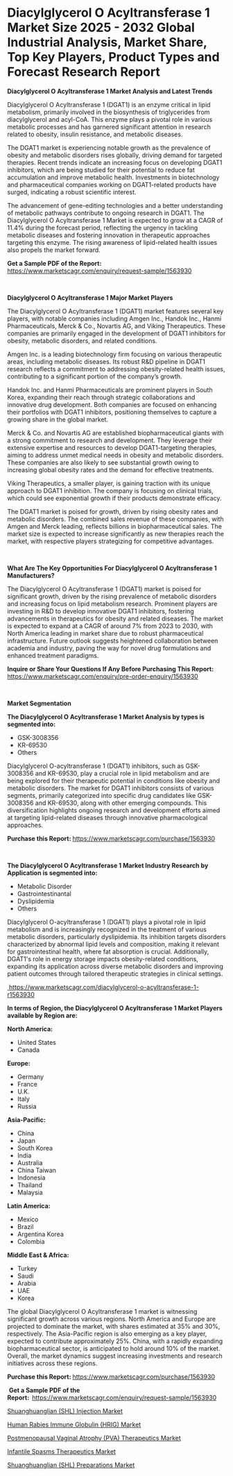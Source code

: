 <p><h1>Diacylglycerol O Acyltransferase 1 Market Size 2025 - 2032 Global Industrial Analysis, Market Share, Top Key Players, Product Types and Forecast Research Report</h1></p><p><strong>Diacylglycerol O Acyltransferase 1 Market Analysis and Latest Trends</strong></p>
<p><p>Diacylglycerol O Acyltransferase 1 (DGAT1) is an enzyme critical in lipid metabolism, primarily involved in the biosynthesis of triglycerides from diacylglycerol and acyl-CoA. This enzyme plays a pivotal role in various metabolic processes and has garnered significant attention in research related to obesity, insulin resistance, and metabolic diseases. </p><p>The DGAT1 market is experiencing notable growth as the prevalence of obesity and metabolic disorders rises globally, driving demand for targeted therapies. Recent trends indicate an increasing focus on developing DGAT1 inhibitors, which are being studied for their potential to reduce fat accumulation and improve metabolic health. Investments in biotechnology and pharmaceutical companies working on DGAT1-related products have surged, indicating a robust scientific interest. </p><p>The advancement of gene-editing technologies and a better understanding of metabolic pathways contribute to ongoing research in DGAT1. The Diacylglycerol O Acyltransferase 1 Market is expected to grow at a CAGR of 11.4% during the forecast period, reflecting the urgency in tackling metabolic diseases and fostering innovation in therapeutic approaches targeting this enzyme. The rising awareness of lipid-related health issues also propels the market forward.</p></p>
<p><strong>Get a Sample PDF of the Report:&nbsp;</strong> <a href="https://www.marketscagr.com/enquiry/request-sample/1563930?utm_campaign=2116&utm_medium=2&utm_source=Github&utm_content=ia&utm_term=09032025&utm_id=diacylglycerol-o-acyltransferase-1">https://www.marketscagr.com/enquiry/request-sample/1563930</a></p>
<p>&nbsp;</p>
<p><strong>Diacylglycerol O Acyltransferase 1 Major Market Players</strong></p>
<p><p>The Diacylglycerol O Acyltransferase 1 (DGAT1) market features several key players, with notable companies including Amgen Inc., Handok Inc., Hanmi Pharmaceuticals, Merck & Co., Novartis AG, and Viking Therapeutics. These companies are primarily engaged in the development of DGAT1 inhibitors for obesity, metabolic disorders, and related conditions.</p><p>Amgen Inc. is a leading biotechnology firm focusing on various therapeutic areas, including metabolic diseases. Its robust R&D pipeline in DGAT1 research reflects a commitment to addressing obesity-related health issues, contributing to a significant portion of the company’s growth.</p><p>Handok Inc. and Hanmi Pharmaceuticals are prominent players in South Korea, expanding their reach through strategic collaborations and innovative drug development. Both companies are focused on enhancing their portfolios with DGAT1 inhibitors, positioning themselves to capture a growing share in the global market.</p><p>Merck & Co. and Novartis AG are established biopharmaceutical giants with a strong commitment to research and development. They leverage their extensive expertise and resources to develop DGAT1-targeting therapies, aiming to address unmet medical needs in obesity and metabolic disorders. These companies are also likely to see substantial growth owing to increasing global obesity rates and the demand for effective treatments.</p><p>Viking Therapeutics, a smaller player, is gaining traction with its unique approach to DGAT1 inhibition. The company is focusing on clinical trials, which could see exponential growth if their products demonstrate efficacy.</p><p>The DGAT1 market is poised for growth, driven by rising obesity rates and metabolic disorders. The combined sales revenue of these companies, with Amgen and Merck leading, reflects billions in biopharmaceutical sales. The market size is expected to increase significantly as new therapies reach the market, with respective players strategizing for competitive advantages.</p></p>
<p>&nbsp;</p>
<p><strong>What Are The Key Opportunities For Diacylglycerol O Acyltransferase 1 Manufacturers?</strong></p>
<p><p>The Diacylglycerol O Acyltransferase 1 (DGAT1) market is poised for significant growth, driven by the rising prevalence of metabolic disorders and increasing focus on lipid metabolism research. Prominent players are investing in R&D to develop innovative DGAT1 inhibitors, fostering advancements in therapeutics for obesity and related diseases. The market is expected to expand at a CAGR of around 7% from 2023 to 2030, with North America leading in market share due to robust pharmaceutical infrastructure. Future outlook suggests heightened collaboration between academia and industry, paving the way for novel drug formulations and enhanced treatment paradigms.</p></p>
<p><strong>Inquire or Share Your Questions If Any Before Purchasing This Report:</strong> <a href="https://www.marketscagr.com/enquiry/pre-order-enquiry/1563930?utm_campaign=2116&utm_medium=2&utm_source=Github&utm_content=ia&utm_term=09032025&utm_id=diacylglycerol-o-acyltransferase-1">https://www.marketscagr.com/enquiry/pre-order-enquiry/1563930</a></p>
<p>&nbsp;</p>
<p><strong>Market Segmentation</strong></p>
<p><strong>The Diacylglycerol O Acyltransferase 1 Market Analysis by types is segmented into:</strong></p>
<p><ul><li>GSK-3008356</li><li>KR-69530</li><li>Others</li></ul></p>
<p><p>Diacylglycerol O-acyltransferase 1 (DGAT1) inhibitors, such as GSK-3008356 and KR-69530, play a crucial role in lipid metabolism and are being explored for their therapeutic potential in conditions like obesity and metabolic disorders. The market for DGAT1 inhibitors consists of various segments, primarily categorized into specific drug candidates like GSK-3008356 and KR-69530, along with other emerging compounds. This diversification highlights ongoing research and development efforts aimed at targeting lipid-related diseases through innovative pharmacological approaches.</p></p>
<p><strong>Purchase this Report:&nbsp;</strong><a href="https://www.marketscagr.com/purchase/1563930?utm_campaign=2116&utm_medium=2&utm_source=Github&utm_content=ia&utm_term=09032025&utm_id=diacylglycerol-o-acyltransferase-1">https://www.marketscagr.com/purchase/1563930</a></p>
<p>&nbsp;</p>
<p><strong>The Diacylglycerol O Acyltransferase 1 Market Industry Research by Application is segmented into:</strong></p>
<p><ul><li>Metabolic Disorder</li><li>Gastrointestinantal</li><li>Dyslipidemia</li><li>Others</li></ul></p>
<p><p>Diacylglycerol O-acyltransferase 1 (DGAT1) plays a pivotal role in lipid metabolism and is increasingly recognized in the treatment of various metabolic disorders, particularly dyslipidemia. Its inhibition targets disorders characterized by abnormal lipid levels and composition, making it relevant for gastrointestinal health, where fat absorption is crucial. Additionally, DGAT1's role in energy storage impacts obesity-related conditions, expanding its application across diverse metabolic disorders and improving patient outcomes through tailored therapeutic strategies in clinical settings.</p></p>
<p><a href="https://www.marketscagr.com/diacylglycerol-o-acyltransferase-1-r1563930?utm_campaign=2116&utm_medium=2&utm_source=Github&utm_content=ia&utm_term=09032025&utm_id=diacylglycerol-o-acyltransferase-1">&nbsp;https://www.marketscagr.com/diacylglycerol-o-acyltransferase-1-r1563930</a></p>
<p><strong>In terms of Region, the Diacylglycerol O Acyltransferase 1 Market Players available by Region are:</strong></p>
<p>
    <p> <strong> North America: </strong>
        <ul>
            <li>United States</li>
            <li>Canada</li>
        </ul>
        </p> 
    <p> <strong> Europe: </strong>
        <ul>
            <li>Germany</li>
            <li>France</li>
            <li>U.K.</li>
            <li>Italy</li>
            <li>Russia</li>
        </ul>
        </p> 
    <p> <strong> Asia-Pacific: </strong>
        <ul>
            <li>China</li>
            <li>Japan</li>
            <li>South Korea</li>
            <li>India</li>
            <li>Australia</li>
            <li>China Taiwan</li>
            <li>Indonesia</li>
            <li>Thailand</li>
            <li>Malaysia</li>
        </ul>
        </p> 
    <p> <strong> Latin America: </strong>
        <ul>
            <li>Mexico</li>
            <li>Brazil</li>
            <li>Argentina Korea</li>
            <li>Colombia</li>
        </ul>
        </p> 
    <p> <strong> Middle East & Africa: </strong>
        <ul>
            <li>Turkey</li>
            <li>Saudi</li>
            <li>Arabia</li>
            <li>UAE</li>
            <li>Korea</li>
        </ul>
    </p>
    </p>
<p><p>The global Diacylglycerol O Acyltransferase 1 market is witnessing significant growth across various regions. North America and Europe are projected to dominate the market, with shares estimated at 35% and 30%, respectively. The Asia-Pacific region is also emerging as a key player, expected to contribute approximately 25%. China, with a rapidly expanding biopharmaceutical sector, is anticipated to hold around 10% of the market. Overall, the market dynamics suggest increasing investments and research initiatives across these regions.</p></p>
<p><strong>Purchase this Report: </strong><a href="https://www.marketscagr.com/purchase/1563930?utm_campaign=2116&utm_medium=2&utm_source=Github&utm_content=ia&utm_term=09032025&utm_id=diacylglycerol-o-acyltransferase-1">https://www.marketscagr.com/purchase/1563930</a></p>
<p>&nbsp;<strong>Get a Sample PDF of the Report:&nbsp;&nbsp;</strong><a href="https://www.marketscagr.com/enquiry/request-sample/1563930?utm_campaign=2116&utm_medium=2&utm_source=Github&utm_content=ia&utm_term=09032025&utm_id=diacylglycerol-o-acyltransferase-1">https://www.marketscagr.com/enquiry/request-sample/1563930</a></p>
<p><strong></strong></p>
<p><p><a href="https://github.com/lillybosakoi/Market-Research-Report-List-1/blob/main/shuanghuanglian-shl-injection-market.md?utm_campaign=2116&utm_medium=2&utm_source=Github&utm_content=ia&utm_term=09032025&utm_id=diacylglycerol-o-acyltransferase-1">Shuanghuanglian (SHL) Injection Market</a></p><p><a href="https://github.com/boyertrull4r/Market-Research-Report-List-1/blob/main/human-rabies-immune-globulin-hrig-market.md?utm_campaign=2116&utm_medium=2&utm_source=Github&utm_content=ia&utm_term=09032025&utm_id=diacylglycerol-o-acyltransferase-1">Human Rabies Immune Globulin (HRIG) Market</a></p><p><a href="https://github.com/duscarajlha/Market-Research-Report-List-1/blob/main/postmenopausal-vaginal-atrophy-pva-therapeutics-market.md?utm_campaign=2116&utm_medium=2&utm_source=Github&utm_content=ia&utm_term=09032025&utm_id=diacylglycerol-o-acyltransferase-1">Postmenopausal Vaginal Atrophy (PVA) Therapeutics Market</a></p><p><a href="https://github.com/zurubting/Market-Research-Report-List-1/blob/main/infantile-spasms-therapeutics-market.md?utm_campaign=2116&utm_medium=2&utm_source=Github&utm_content=ia&utm_term=09032025&utm_id=diacylglycerol-o-acyltransferase-1">Infantile Spasms Therapeutics Market</a></p><p><a href="https://github.com/joshuagarcia509/Market-Research-Report-List-1/blob/main/shuanghuanglian-shl-preparations-market.md?utm_campaign=2116&utm_medium=2&utm_source=Github&utm_content=ia&utm_term=09032025&utm_id=diacylglycerol-o-acyltransferase-1">Shuanghuanglian (SHL) Preparations Market</a></p></p>